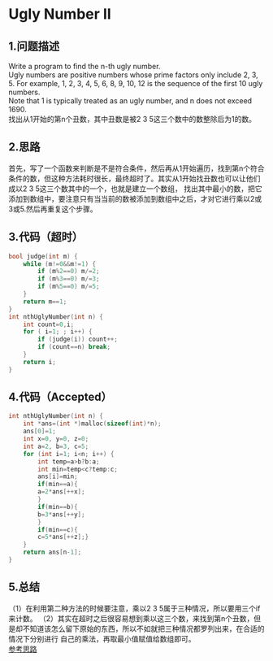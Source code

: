 Ugly Number II
===

1.问题描述
---

Write a program to find the n-th ugly number.<br> 
Ugly numbers are positive numbers whose prime factors only include 2, 3, 5. For example, 1, 2, 3, 4, 5, 6, 8, 9, 10, 12 is the sequence of the first 10 ugly numbers. <br>
Note that 1 is typically treated as an ugly number, and n does not exceed 1690.<br>
找出从1开始的第n个丑数，其中丑数是被2 3 5这三个数中的数整除后为1的数。

2.思路
---

首先，写了一个函数来判断是不是符合条件，然后再从1开始遍历，找到第n个符合条件的数，但这种方法耗时很长，最终超时了。其实从1开始找丑数也可以让他们成以2 3 5这三个数其中的一个，也就是建立一个数组，
找出其中最小的数，把它添加到数组中，要注意只有当当前的数被添加到数组中之后，才对它进行乘以2或3或5.然后再重复这个步骤。

3.代码（超时）
---

```c
bool judge(int m) {
    while (m!=0&&m!=1) {
        if (m%2==0) m/=2;
        if (m%3==0) m/=3;
        if (m%5==0) m/=5;
    }
    return m==1;
}
int nthUglyNumber(int n) {
    int count=0,i;
    for ( i=1; ; i++) {
        if (judge(i)) count++;
        if (count==n) break;
    }
    return i;
}
```

4.代码（Accepted）
---

```c
int nthUglyNumber(int n) {
    int *ans=(int *)malloc(sizeof(int)*n);
    ans[0]=1;
    int x=0, y=0, z=0;
    int a=2, b=3, c=5;
    for (int i=1; i<n; i++) {
        int temp=a>b?b:a;
        int min=temp<c?temp:c;
        ans[i]=min;
        if(min==a){
        a=2*ans[++x];
        }
        if(min==b){
        b=3*ans[++y];
        }
        if(min==c){
        c=5*ans[++z];}
    }
    return ans[n-1];
}
```

5.总结
---

（1）在利用第二种方法的时候要注意，乘以2 3 5属于三种情况，所以要用三个if来计数。
（2）其实在超时之后很容易想到乘以这三个数，来找到第n个丑数，但是却不知道该怎么留下原始的东西，所以不如就把三种情况都罗列出来，在合适的情况下分别进行
自己的乘法，再取最小值赋值给数组即可。<br>
[参考思路](https://blog.csdn.net/guang09080908/article/details/47780619)
